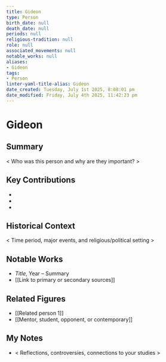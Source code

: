 ```yaml
---
title: Gideon
type: Person
birth_date: null
death_date: null
periods: null
religious-tradition: null
role: null
associated_movements: null
notable_works: null
aliases:
- Gideon
tags:
- Person
linter-yaml-title-alias: Gideon
date_created: Tuesday, July 1st 2025, 8:08:01 pm
date_modified: Friday, July 4th 2025, 11:42:23 pm
---
```


# Gideon

## Summary
< Who was this person and why are they important? >

## Key Contributions
- 
- 
- 

## Historical Context
< Time period, major events, and religious/political setting >

## Notable Works
- *Title*, Year – Summary
- [[Link to primary or secondary sources]]


## Related Figures
- [[Related person 1]]
- [[Mentor, student, opponent, or contemporary]]

## My Notes
- < Reflections, controversies, connections to your studies >
